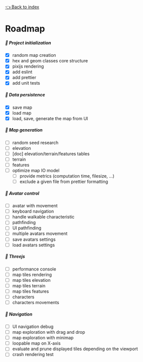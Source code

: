 [👈 Back to index](./index.md)

# Roadmap

##### 📍 Project initialization

-   [x] random map creation
-   [x] hex and geom classes core structure
-   [x] pixijs rendering
-   [x] add eslint
-   [x] add prettier
-   [x] add unit tests

##### 📍 Data persistence

-   [x] save map
-   [x] load map
-   [x] load, save, generate the map from UI

##### 📍 Map generation

-   [ ] random seed research
-   [ ] elevation
-   [ ] [doc] elevation/terrain/features tables
-   [ ] terrain
-   [ ] features
-   [ ] optimize map IO model
    -   [ ] provide metrics (computation time, filesize, ...)
    -   [ ] exclude a given file from prettier formatting

##### 📍 Avatar control

-   [ ] avatar with movement
-   [ ] keyboard navigation
-   [ ] handle walkable characteristic
-   [ ] pathfinding
-   [ ] UI pathfinding
-   [ ] multiple avatars movement
-   [ ] save avatars settings
-   [ ] load avatars settings

##### 📍 Threejs

-   [ ] performance console
-   [ ] map tiles rendering
-   [ ] map tiles elevation
-   [ ] map tiles terrain
-   [ ] map tiles features
-   [ ] characters
-   [ ] characters movements

##### 📍 Navigation

-   [ ] UI navigation debug
-   [ ] map exploration with drag and drop
-   [ ] map exploration with minimap
-   [ ] loopable map on X-axis
-   [ ] evaluate and prune displayed tiles depending on the viewport
-   [ ] crash rendering test
